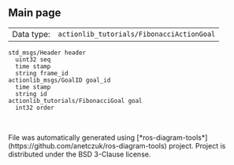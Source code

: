 <!--
File was automatically generated using 'ros-diagram-tools' project.
Project is distributed under the BSD 3-Clause license.
-->

## Main page

|     |     |
| --- | --- |
| Data type: | `actionlib_tutorials/FibonacciActionGoal` |

```
std_msgs/Header header
  uint32 seq
  time stamp
  string frame_id
actionlib_msgs/GoalID goal_id
  time stamp
  string id
actionlib_tutorials/FibonacciGoal goal
  int32 order


```


</br>
File was automatically generated using [*ros-diagram-tools*](https://github.com/anetczuk/ros-diagram-tools) project.
Project is distributed under the BSD 3-Clause license.
